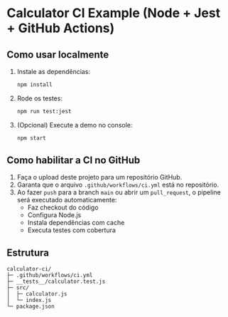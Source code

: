 # Calculator CI Example (Node + Jest + GitHub Actions)

## Como usar localmente
1. Instale as dependências:
   ```bash
   npm install
   ```
2. Rode os testes:
   ```bash
   npm run test:jest
   ```
3. (Opcional) Execute a demo no console:
   ```bash
   npm start
   ```

## Como habilitar a CI no GitHub
1. Faça o upload deste projeto para um repositório GitHub.
2. Garanta que o arquivo `.github/workflows/ci.yml` está no repositório.
3. Ao fazer `push` para a branch `main` ou abrir um `pull_request`, o pipeline será executado automaticamente:
   - Faz checkout do código
   - Configura Node.js
   - Instala dependências com cache
   - Executa testes com cobertura

## Estrutura
```text
calculator-ci/
├─ .github/workflows/ci.yml
├─ __tests__/calculator.test.js
├─ src/
│  ├─ calculator.js
│  └─ index.js
└─ package.json
```
